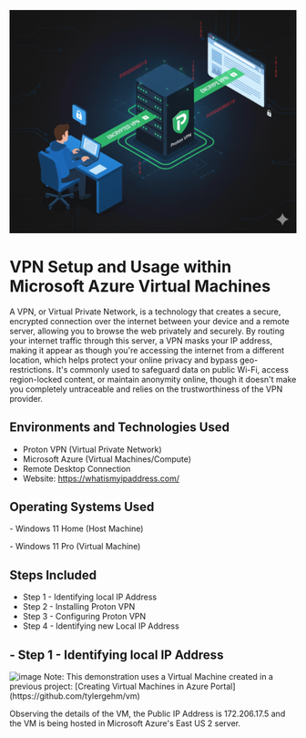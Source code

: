 <p align="center">
  <img src="https://raw.githubusercontent.com/tylergehm/vpn-setup/main/vpn.png" alt="GitHub banner" style="max-width:100%;height:auto;" />
</p>
<h1>VPN Setup and Usage within Microsoft Azure Virtual Machines</h1>
A VPN, or Virtual Private Network, is a technology that creates a secure, encrypted connection over the internet between your device and a remote server, allowing you to browse the web privately and securely. By routing your internet traffic through this server, a VPN masks your IP address, making it appear as though you're accessing the internet from a different location, which helps protect your online privacy and bypass geo-restrictions. It's commonly used to safeguard data on public Wi-Fi, access region-locked content, or maintain anonymity online, though it doesn't make you completely untraceable and relies on the trustworthiness of the VPN provider.
</p>


<h2>Environments and Technologies Used</h2>

- Proton VPN (Virtual Private Network)
- Microsoft Azure (Virtual Machines/Compute)
- Remote Desktop Connection
- Website: https://whatismyipaddress.com/

<h2>Operating Systems Used </h2>
- Windows 11 Home (Host Machine)</p>
- Windows 11 Pro </b> (Virtual Machine)

<h2>Steps Included</h2>

- Step 1 - Identifying local IP Address
- Step 2 - Installing Proton VPN
- Step 3 - Configuring Proton VPN
- Step 4 - Identifying new Local IP Address
  
<h2>- Step 1 - Identifying local IP Address </h2>

<img width="1230" height="323" alt="image" src="https://github.com/user-attachments/assets/2de933fe-b241-4653-a09d-1c7d636146d9" />
Note: This demonstration uses a Virtual Machine created in a previous project:  [Creating Virtual Machines in Azure Portal](https://github.com/tylergehm/vm)
</p>
Observing the details of the VM, the Public IP Address is 172.206.17.5 and the VM is being hosted in Microsoft Azure's East US 2 server.
</p>

